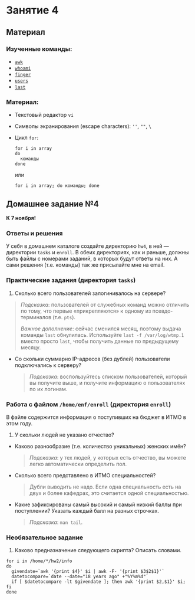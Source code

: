 Занятие 4
=========

## Материал

### Изученные команды:

* [`awk`](http://linux.die.net/man/1/awk)
* [`whoami`](http://linux.die.net/man/1/whoami)
* [`finger`](http://linux.die.net/man/1/finger)
* [`users`](http://linux.die.net/man/1/users)
* [`last`](http://linux.die.net/man/1/last)

### Материал:

* Текстовый редактор `vi`
* Символы экранирования (escape characters): `''`, `""`, `\`
* Цикл `for`:

  ```shell
  for i in array
  do
    команды
  done
  ```
  или
  ```shell
  for i in array; do команды; done
  ```

## Домашнее задание №4

__К 7 ноября!__

### Ответы и решения

У себя в домашнем каталоге создайте директорию `hw4`, в ней — директории `tasks` и `enroll`. В обеих директориях, как и раньше, должны быть файлы с номерами заданий, в которых будут ответы на них. А сами решения (т.е. команды) так же присылайте мне на email.

### Практические задания (директория `tasks`)

1. Сколько всего пользователей залогинивалось на сервере?

  > _Подсказка_: пользователей от служебных команд можно отличить по тому, что первые «прикрепляются» к одному из псевдо-терминалов (т.е. `pts`).
  > 
  > _Важное дополнение_: сейчас сменился месяц, поэтому выдача команды `last` обнулилась. Используйте `last -f /var/log/wtmp.1` вместо просто `last`, чтобы получить данные по предыдущему месяцу.
* Со скольки суммарно IP-адресов (без дублей) пользователи подключались к серверу?

  > _Подсказка_: воспользуйтесь списком пользователей, который вы получите выше, и получите информацию о пользователях по их логинам.

### Работа с файлом `/home/enf/enroll` (директория `enroll`)

В файле содержится информация о поступивших на бюджет в ИТМО в этом году.

1. У скольки людей не указано отчество?
* Каково разнообразие (т.е. количество уникальных) женских имён?

  > _Подсказка_: у тех людей, у которых есть отчество, вы можете легко автоматически определить пол.
* Сколько всего представлено в ИТМО специальностей?

  > Дубли выводить не надо. Если одна специальность есть на двух и более кафедрах, это считается одной специальностью.
* Какие зафиксированы самый высокий и самый низкий баллы при поступлении? Указать каждый балл на разных строчках.

  > _Подсказка_: `man tail`.

### Необязательное задание

1. Каково предназначение следующего скрипта? Описать словами.

  ```shell
  for i in /home/*/hw2/info
  do
    givendate=`awk '{print $4}' $i | awk -F- '{print $3$2$1}'`
    datetocompare=`date --date="18 years ago" +"%Y%m%d"`
    if [ $datetocompare -lt $givendate ]; then awk '{print $2,$1}' $i; fi
  done
  ```
